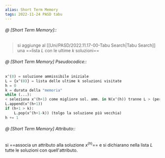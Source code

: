 ```yaml
---
alias: Short Term Memory
tags: 2022-11-24 PASD tabu
---
```


###### @ [Short Term Memory]::
> si aggiunge al [[Uni/PASD/2022.11.17-00-Tabu Search|Tabu Search]] una ==lista $L$ con le ultime $k$ soluzioni==
<!--ID: 1670236970565-->


###### @ [Short Term Memory] Pseudocodice::

```python
x^(0) = soluzione ammissibile iniziale
L = {x^(0)} = lista delle ultime k soluzioni visitate
h = 0
k = durata della "memoria"
while (...):
< seleziona x^(h+1) come migliore sol. amm. in N(x^(h)) tranne L > (per evitare che la nuova soluzione sia in L)
L.append(x^(h+1))
if (h+1 > k):
	L.pop(x^(h+1-k)) (tolgo la soluzione più vecchia)
h += 1
```
<!--ID: 1670236970569-->



###### @ [Short Term Memory] Attributo::
 si ==associa un attributo alla soluzione $x^{(h)}$== e si dichiarano nella lista $L$ tutte le soluzioni con quell'attributo.
<!--ID: 1670236970574-->
